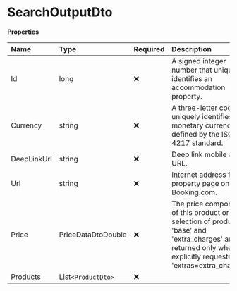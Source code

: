 # SearchOutputDto

**Properties**

| Name        | Type               | Required | Description                                                                                                                                                         |
| :---------- | :----------------- | :------- | :------------------------------------------------------------------------------------------------------------------------------------------------------------------ |
| Id          | long               | ❌       | A signed integer number that uniquely identifies an accommodation property.                                                                                         |
| Currency    | string             | ❌       | A three-letter code that uniquely identifies a monetary currency as defined by the ISO 4217 standard.                                                               |
| DeepLinkUrl | string             | ❌       | Deep link mobile app URL.                                                                                                                                           |
| Url         | string             | ❌       | Internet address for the property page on Booking.com.                                                                                                              |
| Price       | PriceDataDtoDouble | ❌       | The price components of this product or selection of products. 'base' and 'extra_charges' are returned only when explicitly requested (via 'extras=extra_charges'). |
| Products    | List`<ProductDto>` | ❌       |                                                                                                                                                                     |

<!-- This file was generated by liblab | https://liblab.com/ -->
